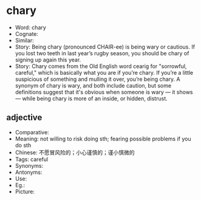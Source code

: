 # chary

- Word: chary
- Cognate: 
- Similar: 
- Story: Being chary (pronounced CHAIR-ee) is being wary or cautious. If you lost two teeth in last year’s rugby season, you should be chary of signing up again this year.
- Story: Chary comes from the Old English word cearig for "sorrowful, careful," which is basically what you are if you’re chary. If you’re a little suspicious of something and mulling it over, you’re being chary. A synonym of chary is wary, and both include caution, but some definitions suggest that it's obvious when someone is wary — it shows — while being chary is more of an inside, or hidden, distrust.

## adjective

- Comparative: 
- Meaning: not willing to risk doing sth; fearing possible problems if you do sth
- Chinese: 不愿冒风险的；小心谨慎的；谨小慎微的
- Tags: careful
- Synonyms: 
- Antonyms: 
- Use: 
- Eg.: 
- Picture: 

